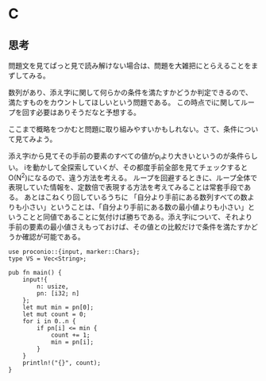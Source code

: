 # C
## 思考
問題文を見てぱっと見で読み解けない場合は、問題を大雑把にとらえることをまずしてみる。

数列があり、添え字iに関して何らかの条件を満たすかどうか判定できるので、満たすものをカウントしてほしいという問題である。
この時点でiに関してループを回す必要はありそうだなと予想する。

ここまで概略をつかむと問題に取り組みやすいかもしれない。さて、条件について見てみよう。

添え字iから見てその手前の要素のすべての値がp<sub>i</sub>より大きいというのが条件らしい。
iを動かして全探索していくが、その都度手前全部を見てチェックするとO(N<sup>2</sup>)になるので、違う方法を考える。
ループを回避するときに、ループ全体で表現していた情報を、定数倍で表現する方法を考えてみることは常套手段である。
あとはこねくり回しているうちに
「自分より手前にある数列すべての数よりも小さい」ということは、「自分より手前にある数の最小値よりも小さい」ということと同値であることに気付けば勝ちである。添え字iについて、それより手前の要素の最小値さえもっておけば、その値との比較だけで条件を満たすかどうか確認が可能である。
```
use proconio::{input, marker::Chars};
type VS = Vec<String>;

pub fn main() {
    input!{
        n: usize,
        pn: [i32; n]
    };
    let mut min = pn[0];
    let mut count = 0;
    for i in 0..n {
        if pn[i] <= min {
            count += 1;
            min = pn[i];
        }
    }
    println!("{}", count);
}
```